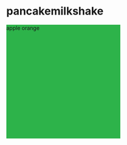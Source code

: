 # pancakemilkshake
<html>
<head>
	<style type="text/css">
		.box{
	background: #2db34a;
	transition: background 1s linear, 
	color 0.5s ease, 
	border-color 0.5s ease-in, 
	font-size 0.5s ease-in 1s,
	transform 0.5s linear;

	/*transition-property:background, color;
	transition-duration: 1s. 0.5s;
	transition-delay: 0.5s, 1s;
	transition-timing-function: linear, ease;*/
}
.box:hover{
	background: #ff7b29;
	color: #ffffff;
	border-color: blue;
	font-size: 30px;
	/*transform: translate(15px, 80px);*/
	/*transform-origin: right bottom;
	transform: rotate(60deg);
	transform: skew(30deg)*/
	/*transform: scale(0.5, 2);*/
	transform: translate(15px, 80px) rotate(60deg) skew(30deg) scale(2,2
		) ;
		


}
	</style>
	
</head>
<body>
	<div class="box" style="width: 300px; height:300px">
		apple orange
	</div>




</body>

</html>
